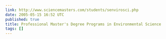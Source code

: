 ```yaml
---
link: http://www.sciencemasters.com/students/senvirosci.php
date: 2005-05-15 16:52 UTC
published: true
title: Professional Master's Degree Programs in Environmental Science
tags: []
---
```



